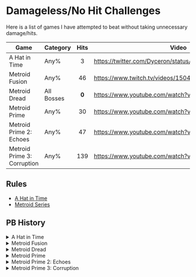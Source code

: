 # Damageless/No Hit Challenges

Here is a list of games I have attempted to beat without taking unnecessary damage/hits. 

| Game | Category | Hits | Video | Date |
| --- | --- | :---: | --- | --- |
| A Hat in Time | Any% | 3 | https://twitter.com/Dyceron/status/1539777729545097218 | 6/22/2022 |
| Metroid Fusion | Any% | 46 | https://www.twitch.tv/videos/1504171132 | 6/4/2022 |
| Metroid Dread | All Bosses | **0** | https://www.youtube.com/watch?v=DlUK5RqbmiI | 2/13/2022 |
| Metroid Prime | Any% | 30 | https://www.youtube.com/watch?v=DXDZWwxeqoI | 1/10/2022 |
| Metroid Prime 2: Echoes | Any% | 47 | https://www.youtube.com/watch?v=fldXQqEXrYs | 1/26/2022 |
| Metroid Prime 3: Corruption | Any% | 139 | https://www.youtube.com/watch?v=M9rFJPeMXhU | 1/15/2022 |

## Rules

- [A Hat in Time](https://pastebin.com/GLnPfYbr)
- [Metroid Series](http://bombch.us/DRr8)

## PB History

<details><summary>A Hat in Time</summary>
<p>

| Hits  | Video | Date |
| :---: | --- | :---: |
| 38 | https://twitter.com/Dyceron/status/1537637632422854657 | 6/16/2022 |
| 35 | https://twitter.com/Dyceron/status/1538971364899659776 | 6/20/2022 |
| 12 | https://twitter.com/Dyceron/status/1539003870722117632 | 6/20/2022 |
| 3 | https://twitter.com/Dyceron/status/1539777729545097218 | 6/22/2022 |

</p>
</details>

<details><summary>Metroid Fusion</summary>
<p>

| Hits  | Video | Date |
| :---: | --- | :---: |
| 49 | https://www.twitch.tv/videos/1313188107 | 5/26/2022 |
| 46 | https://www.twitch.tv/videos/1504171132 | 6/4/2022 |

</p>
</details>

<details><summary>Metroid Dread</summary>
<p>

| Hits  | Video | Date |
| :---: | --- | :---: |
| 21 | https://www.youtube.com/watch?v=DXDZWwxeqoI | 11/13/2021 |
| 19 | https://www.youtube.com/watch?v=aCCwDDjJJWo | 11/19/2021 |
| 10 | https://www.youtube.com/watch?v=egQG-n4OfDA | 11/30/2021 |
| 5 | https://www.youtube.com/watch?v=wne8BGk7jCg | 12/26/2021 |
| 4 | https://www.youtube.com/watch?v=BFsXlFMuvHA | 12/27/2021 |
| 2 | https://www.youtube.com/watch?v=ZqG2E1ROvLQ | 12/28/2021 |
| 1 | https://www.youtube.com/watch?v=bhsdTDZU9sY | 12/30/2021 |
| 0 | https://www.youtube.com/watch?v=DlUK5RqbmiI | 2/13/2022 |

</p>
</details>

<details><summary>Metroid Prime</summary>
<p>

| Hits  | Video | Date |
| :---: | --- | :---: |
| 87 | https://www.youtube.com/watch?v=q2kyNSA0Zck | 1/2/2022 |
| 38 | https://www.youtube.com/watch?v=bmLJyBLfY5k | 1/5/2022 |
| 30 | https://www.youtube.com/watch?v=ERUsbRSy_zU | 1/10/2022 |

</p>
</details>

<details><summary>Metroid Prime 2: Echoes</summary>
<p>

| Hits  | Video | Date |
| :---: | --- | :---: |
| 64 | https://www.youtube.com/watch?v=MeiBb08N1uE | 1/6/2022 |
| 47 | https://www.youtube.com/watch?v=fldXQqEXrYs | 1/26/2022 |

</p>
</details>

<details><summary>Metroid Prime 3: Corruption</summary>
<p>

| Hits  | Video | Date |
| :---: | --- | :---: |
| 139 | https://www.youtube.com/watch?v=M9rFJPeMXhU | 1/15/2022 |

</p>
</details>

